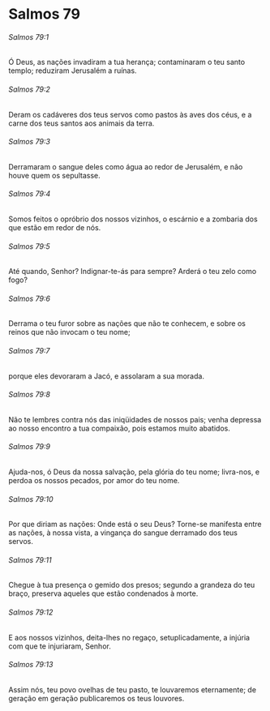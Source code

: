 # Salmos 79

###### Salmos 79:1

Ó Deus, as nações invadiram a tua herança; contaminaram o teu santo templo; reduziram Jerusalém a ruínas.

###### Salmos 79:2

Deram os cadáveres dos teus servos como pastos às aves dos céus, e a carne dos teus santos aos animais da terra.

###### Salmos 79:3

Derramaram o sangue deles como água ao redor de Jerusalém, e não houve quem os sepultasse.

###### Salmos 79:4

Somos feitos o opróbrio dos nossos vizinhos, o escárnio e a zombaria dos que estão em redor de nós.

###### Salmos 79:5

Até quando, Senhor? Indignar-te-ás para sempre? Arderá o teu zelo como fogo?

###### Salmos 79:6

Derrama o teu furor sobre as nações que não te conhecem, e sobre os reinos que não invocam o teu nome;

###### Salmos 79:7

porque eles devoraram a Jacó, e assolaram a sua morada.

###### Salmos 79:8

Não te lembres contra nós das iniqüidades de nossos pais; venha depressa ao nosso encontro a tua compaixão, pois estamos muito abatidos.

###### Salmos 79:9

Ajuda-nos, ó Deus da nossa salvação, pela glória do teu nome; livra-nos, e perdoa os nossos pecados, por amor do teu nome.

###### Salmos 79:10

Por que diriam as nações: Onde está o seu Deus? Torne-se manifesta entre as nações, à nossa vista, a vingança do sangue derramado dos teus servos.

###### Salmos 79:11

Chegue à tua presença o gemido dos presos; segundo a grandeza do teu braço, preserva aqueles que estão condenados à morte.

###### Salmos 79:12

E aos nossos vizinhos, deita-lhes no regaço, setuplicadamente, a injúria com que te injuriaram, Senhor.

###### Salmos 79:13

Assim nós, teu povo ovelhas de teu pasto, te louvaremos eternamente; de geração em geração publicaremos os teus louvores.

